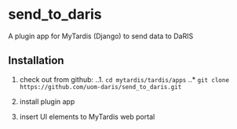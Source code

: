 # send_to_daris
A plugin app for MyTardis (Django) to send data to DaRIS

## Installation

1. check out from github:
..1. `cd mytardis/tardis/apps`
..* `git clone https://github.com/uom-daris/send_to_daris.git`

2. install plugin app

3. insert UI elements to MyTardis web portal

